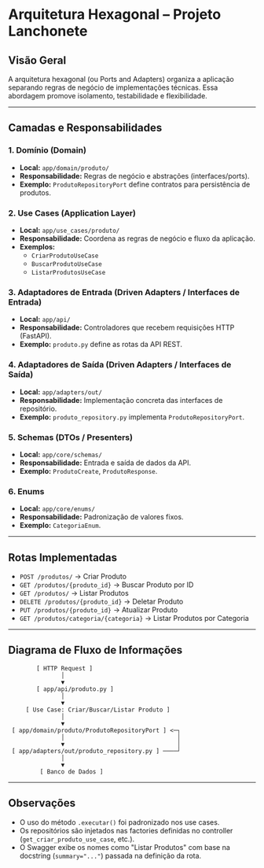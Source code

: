 # Arquitetura Hexagonal – Projeto Lanchonete

## Visão Geral

A arquitetura hexagonal (ou Ports and Adapters) organiza a aplicação separando regras de negócio de implementações técnicas. Essa abordagem promove isolamento, testabilidade e flexibilidade.

---

## Camadas e Responsabilidades

### 1. **Domínio (Domain)**
- **Local:** `app/domain/produto/`
- **Responsabilidade:** Regras de negócio e abstrações (interfaces/ports).
- **Exemplo:** `ProdutoRepositoryPort` define contratos para persistência de produtos.

### 2. **Use Cases (Application Layer)**
- **Local:** `app/use_cases/produto/`
- **Responsabilidade:** Coordena as regras de negócio e fluxo da aplicação.
- **Exemplos:**
  - `CriarProdutoUseCase`
  - `BuscarProdutoUseCase`
  - `ListarProdutosUseCase`

### 3. **Adaptadores de Entrada (Driven Adapters / Interfaces de Entrada)**
- **Local:** `app/api/`
- **Responsabilidade:** Controladores que recebem requisições HTTP (FastAPI).
- **Exemplo:** `produto.py` define as rotas da API REST.

### 4. **Adaptadores de Saída (Driven Adapters / Interfaces de Saída)**
- **Local:** `app/adapters/out/`
- **Responsabilidade:** Implementação concreta das interfaces de repositório.
- **Exemplo:** `produto_repository.py` implementa `ProdutoRepositoryPort`.

### 5. **Schemas (DTOs / Presenters)**
- **Local:** `app/core/schemas/`
- **Responsabilidade:** Entrada e saída de dados da API.
- **Exemplo:** `ProdutoCreate`, `ProdutoResponse`.

### 6. **Enums**
- **Local:** `app/core/enums/`
- **Responsabilidade:** Padronização de valores fixos.
- **Exemplo:** `CategoriaEnum`.

---

## Rotas Implementadas

- `POST /produtos/` → Criar Produto
- `GET /produtos/{produto_id}` → Buscar Produto por ID
- `GET /produtos/` → Listar Produtos
- `DELETE /produtos/{produto_id}` → Deletar Produto
- `PUT /produtos/{produto_id}` → Atualizar Produto
- `GET /produtos/categoria/{categoria}` → Listar Produtos por Categoria

---

## Diagrama de Fluxo de Informações

```plaintext
        [ HTTP Request ]
               │
               ▼
        [ app/api/produto.py ]
               │
               ▼
     [ Use Case: Criar/Buscar/Listar Produto ]
               │
               ▼
 [ app/domain/produto/ProdutoRepositoryPort ] <─┐
               │                                │
               ▼                                │
 [ app/adapters/out/produto_repository.py ] ────┘
               │
               ▼
         [ Banco de Dados ]
```

---

## Observações

- O uso do método `.executar()` foi padronizado nos use cases.
- Os repositórios são injetados nas factories definidas no controller (`get_criar_produto_use_case`, etc.).
- O Swagger exibe os nomes como "Listar Produtos" com base na docstring (`summary="..."`) passada na definição da rota.
